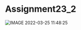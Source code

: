 # Assignment23_2
![IMAGE 2022-03-25 11:48:25](https://user-images.githubusercontent.com/94223830/160073126-72520ccc-5558-46b5-8e67-ec64ccaf9535.jpg)
